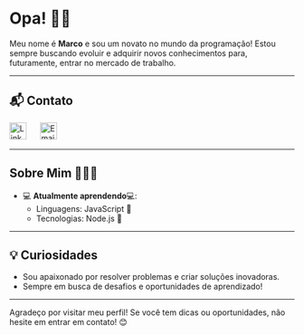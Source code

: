 # Opa! 🤙🏼
Meu nome é **Marco** e sou um novato no mundo da programação! Estou sempre buscando evoluir e adquirir novos conhecimentos para, futuramente, entrar no mercado de trabalho. 

---

## 📬 Contato

[<img src="https://static.vecteezy.com/system/resources/previews/023/986/970/original/linkedin-logo-linkedin-logo-transparent-linkedin-icon-transparent-free-free-png.png" alt="LinkedIn" width="30" style="margin-right: 20px;" />](https://www.linkedin.com/in/marco-antonio-gritti-pazza-091938232/) 
[<img src="https://lh5.googleusercontent.com/proxy/vRbr24c2MIh9IYindm11LYPnWB_ezakdeTeuoUbLb7qRj_stBvwkiLydcyftSq4166DRoFdYWtqrpPt6ieHb5YrIw47UxHcir9KeM5X2XRXzNX7F_-8jauGq6VcJCuVprpm_3v0_r3fPuUWrkQ" alt="Email" width="30" />](mailto:marco_gritti15@hotmail.com)

---

##  Sobre Mim 🙋🏻‍♂️

- 💻 **Atualmente aprendendo**💻: 
  - Linguagens: JavaScript 🤯
  - Tecnologias: Node.js 🤯

---

## 💡 Curiosidades

- Sou apaixonado por resolver problemas e criar soluções inovadoras.
- Sempre em busca de desafios e oportunidades de aprendizado!

---

Agradeço por visitar meu perfil! Se você tem dicas ou oportunidades, não hesite em entrar em contato! 😊
